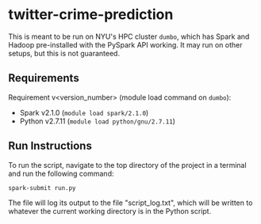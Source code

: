 # twitter-crime-prediction

This is meant to be run on NYU's HPC cluster `dumbo`, which has Spark and Hadoop pre-installed with the PySpark API working. It may run on other setups, but this is not guaranteed. 

## Requirements

Requirement v<version_number> (module load command on `dumbo`):
- Spark v2.1.0 (`module load spark/2.1.0`)
- Python v2.7.11 (`module load python/gnu/2.7.11`)

## Run Instructions

To run the script, navigate to the top directory of the project in a terminal and run the following command:
```
spark-submit run.py
```
The file will log its output to the file "script_log.txt", which will be written to whatever the current working directory is in the Python script. 

